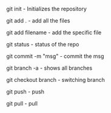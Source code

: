 git init - Initializes the repository

git add . -  add all the files

git add filename - add the specific file

git status - status of the repo

git commit -m "msg" - commit the msg

git branch -a - shows all branches

git checkout branch - switching branch

git push - push 

git pull - pull


